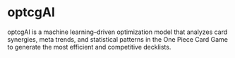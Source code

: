 # optcgAI
optcgAI is a machine learning–driven optimization model that analyzes card synergies, meta trends, and statistical patterns in the One Piece Card Game to generate the most efficient and competitive decklists.
